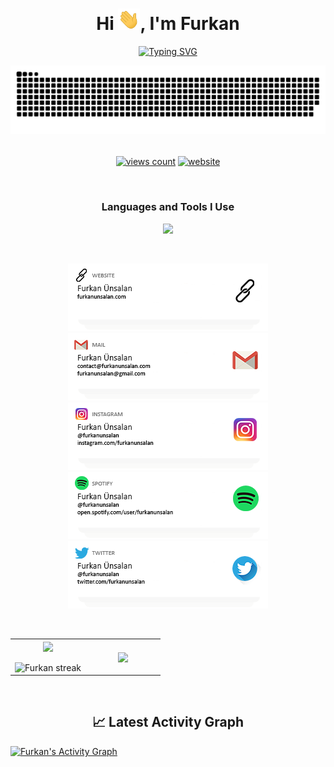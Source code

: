 <div align="center"> 
<h1 align="center">Hi <img width="35" src="https://github.com/furkanunsalan/furkanunsalan/blob/main/images/waving.gif">, I'm Furkan</h1>
<p><a href="https://git.io/typing-svg"><img src="https://readme-typing-svg.demolab.com?font=Fira+Code&pause=700&center=true&width=435&color=0E7334&lines=Software+Enthusiast;Web+Developer;Student" alt="Typing SVG" /></a></p>
</div>




<div align="center">
  <a href="https://furkanunsalan.dev">
  <img  src="https://github.com/furkanunsalan/furkanunsalan/blob/main/images/grid-snake.svg"
       alt="snake" /></a>
</div>

<br>

<p align="center">
  <a href="github.com/furkanunsalan" target="blank"><img align="center" 
     src="https://komarev.com/ghpvc/?username=furkanunsalan&style=for-the-badge&label=PROFILE+VIEWS" height="25"
     alt="views count" /></a>
  <a href="https://furkanunsalan.dev"><img align="center" 
     src="https://img.shields.io/website?down_message=offline&style=for-the-badge&up_message=online&url=https://furkanunsalan.dev" height="25"
     alt="website" /></a>
  </p>


<br>

<h3 align="center">Languages and Tools I Use</h3>
<p align="center">
  <a href="https://skillicons.dev">
    <img src="https://skillicons.dev/icons?i=figma,javascript,html,css,sass,wordpress,python,react,docker,git&perline=5" />
  </a>
</p>

<br>

<div align="center">
<p align="center">
<a target="_blank" href="https://furkanunsalan.dev"><img src="https://github.com/furkanunsalan/furkanunsalan/blob/main/images/websitePanel.png"/></a>
<a href="mailto:me@furkanunsalan.dev"><img src="https://github.com/furkanunsalan/furkanunsalan/blob/main/images/mailPanel.png"/></a>
<a target="_blank" href="https://instagram.com/furkanunsalan"><img src="https://github.com/furkanunsalan/furkanunsalan/blob/main/images/instaPanel.png"/></a>
<a target="_blank" href="https://open.spotify.com/user/furkanunsalan"><img src="https://github.com/furkanunsalan/furkanunsalan/blob/main/images/spotifyPanel.png"/></a>
<a target="_blank" href="https://twitter.com/furkanunsalan"><img src="https://github.com/furkanunsalan/furkanunsalan/blob/main/images/twitterPanel.png"/></a>
</p>
</div>

<br>

<table align="center">
<tr border="none">
<td width="50%" align="center">
  
  <img  align="center"  src="https://github-readme-stats.vercel.app/api?username=furkanunsalan&theme=dark&show_icons=true&count_private=true" />
  <br></br>
  <img  title="🔥 Get streak stats for your profile at git.io/streak-stats" alt="Furkan streak" src="https://github-readme-streak-stats.herokuapp.com/?user=furkanunsalan&theme=dark&hide_border=false" /> 
</td>

<td width="50%" align="center">
  <img  align="center"  src="https://github-readme-stats.anuraghazra1.vercel.app/api/top-langs/?username=furkanunsalan&theme=dark&hide_border=false&no-bg=true&no-frame=true&langs_count=10"/>
  </td>
</tr>
</table>
<br>


  <h2 align="center">📈 Latest Activity Graph</h2>
<a href="https://github.com/furkanunsalan">
  <img alt="Furkan's Activity Graph" src="https://github-readme-activity-graph.vercel.app/graph?username=furkanunsalan&theme=github-compact&hide_border=true" /></a>


<br>
<br>
